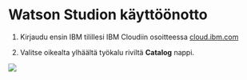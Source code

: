 # Watson Studion käyttöönotto

1. Kirjaudu ensin IBM tilillesi IBM Cloudiin osoitteessa <a href="https://cloud.ibm.com">cloud.ibm.com</a>

2. Valitse oikealta ylhäältä työkalu riviltä **Catalog** nappi.

![](Harjoitukset/Ohjeet/WatsonStudioStart/catalog.png)
